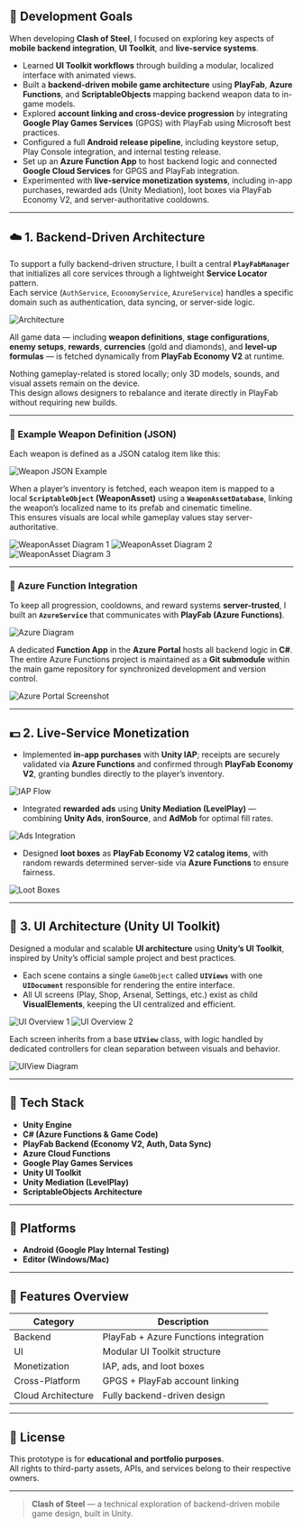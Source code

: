 ## 🎯 Development Goals

When developing **Clash of Steel**, I focused on exploring key aspects of **mobile backend integration**, **UI Toolkit**, and **live-service systems**.

- Learned **UI Toolkit workflows** through building a modular, localized interface with animated views.  
- Built a **backend-driven mobile game architecture** using **PlayFab**, **Azure Functions**, and **ScriptableObjects** mapping backend weapon data to in-game models.  
- Explored **account linking and cross-device progression** by integrating **Google Play Games Services** (GPGS) with PlayFab using Microsoft best practices.  
- Configured a full **Android release pipeline**, including keystore setup, Play Console integration, and internal testing release.  
- Set up an **Azure Function App** to host backend logic and connected **Google Cloud Services** for GPGS and PlayFab integration.  
- Experimented with **live-service monetization systems**, including in-app purchases, rewarded ads (Unity Mediation), loot boxes via PlayFab Economy V2, and server-authoritative cooldowns.

---

## ☁️ 1. Backend-Driven Architecture

To support a fully backend-driven structure, I built a central **`PlayFabManager`** that initializes all core services through a lightweight **Service Locator** pattern.  
Each service (`AuthService`, `EconomyService`, `AzureService`) handles a specific domain such as authentication, data syncing, or server-side logic.

![Architecture](https://img.itch.zone/aW1nLzIzODM5OTAyLnBuZw==/original/GjjyAC.png)

All game data — including **weapon definitions**, **stage configurations**, **enemy setups**, **rewards**, **currencies** (gold and diamonds), and **level-up formulas** — is fetched dynamically from **PlayFab Economy V2** at runtime.  

Nothing gameplay-related is stored locally; only 3D models, sounds, and visual assets remain on the device.  
This design allows designers to rebalance and iterate directly in PlayFab without requiring new builds.

---

### 🧱 Example Weapon Definition (JSON)

Each weapon is defined as a JSON catalog item like this:

![Weapon JSON Example](https://img.itch.zone/aW1nLzIzODQwMDg5LnBuZw==/original/%2BvhYQJ.png)

When a player’s inventory is fetched, each weapon item is mapped to a local **`ScriptableObject` (WeaponAsset)** using a **`WeaponAssetDatabase`**, linking the weapon’s localized name to its prefab and cinematic timeline.  
This ensures visuals are local while gameplay values stay server-authoritative.

![WeaponAsset Diagram 1](https://img.itch.zone/aW1nLzIzODQwMTk2LnBuZw==/original/nPwpwd.png)
![WeaponAsset Diagram 2](https://img.itch.zone/aW1nLzIzODQwMjAxLnBuZw==/original/qaN65k.png)
![WeaponAsset Diagram 3](https://img.itch.zone/aW1nLzIzODQwMjA3LnBuZw==/original/NOet5t.png)

---

### 🔧 Azure Function Integration

To keep all progression, cooldowns, and reward systems **server-trusted**, I built an **`AzureService`** that communicates with **PlayFab (Azure Functions)**.

![Azure Diagram](https://img.itch.zone/aW1nLzIzODQwNDM3LnBuZw==/original/1sgZc7.png)

A dedicated **Function App** in the **Azure Portal** hosts all backend logic in **C#**.  
The entire Azure Functions project is maintained as a **Git submodule** within the main game repository for synchronized development and version control.

![Azure Portal Screenshot](https://img.itch.zone/aW1nLzIzODQwNDk5LnBuZw==/original/1GI0A3.png)

---

## 💵 2. Live-Service Monetization

- Implemented **in-app purchases** with **Unity IAP**; receipts are securely validated via **Azure Functions** and confirmed through **PlayFab Economy V2**, granting bundles directly to the player’s inventory.

![IAP Flow](https://img.itch.zone/aW1nLzIzODUzMzk2LmpwZw==/original/sa0dVU.jpg)

- Integrated **rewarded ads** using **Unity Mediation (LevelPlay)** — combining **Unity Ads**, **ironSource**, and **AdMob** for optimal fill rates.

![Ads Integration](https://img.itch.zone/aW1nLzIzODQwNjgzLnBuZw==/original/0LmQKl.png)

- Designed **loot boxes** as **PlayFab Economy V2 catalog items**, with random rewards determined server-side via **Azure Functions** to ensure fairness.

![Loot Boxes](https://img.itch.zone/aW1nLzIzODQwODg4LnBuZw==/original/mJGj%2FE.png)

---

## 🧩 3. UI Architecture (Unity UI Toolkit)

Designed a modular and scalable **UI architecture** using **Unity’s UI Toolkit**, inspired by Unity’s official sample project and best practices.

- Each scene contains a single `GameObject` called **`UIViews`** with one **`UIDocument`** responsible for rendering the entire interface.  
- All UI screens (Play, Shop, Arsenal, Settings, etc.) exist as child **VisualElements**, keeping the UI centralized and efficient.

![UI Overview 1](https://img.itch.zone/aW1nLzIzODQwOTU3LnBuZw==/original/eDn73o.png)
![UI Overview 2](https://img.itch.zone/aW1nLzIzODQwOTY1LnBuZw==/original/gQKrXV.png)

Each screen inherits from a base **`UIView`** class, with logic handled by dedicated controllers for clean separation between visuals and behavior.

![UIView Diagram](https://img.itch.zone/aW1nLzIzODQwOTM3LnBuZw==/original/oL6CC8.png)

---

## 🧠 Tech Stack

- **Unity Engine**
- **C# (Azure Functions & Game Code)**
- **PlayFab Backend (Economy V2, Auth, Data Sync)**
- **Azure Cloud Functions**
- **Google Play Games Services**
- **Unity UI Toolkit**
- **Unity Mediation (LevelPlay)**
- **ScriptableObjects Architecture**

---

## 📱 Platforms

- **Android (Google Play Internal Testing)**  
- **Editor (Windows/Mac)**

---

## 🧰 Features Overview

| Category | Description |
|-----------|--------------|
| Backend | PlayFab + Azure Functions integration |
| UI | Modular UI Toolkit structure |
| Monetization | IAP, ads, and loot boxes |
| Cross-Platform | GPGS + PlayFab account linking |
| Cloud Architecture | Fully backend-driven design |

---

## 📄 License

This prototype is for **educational and portfolio purposes**.  
All rights to third-party assets, APIs, and services belong to their respective owners.

---

> **Clash of Steel** — a technical exploration of backend-driven mobile game design, built in Unity.
